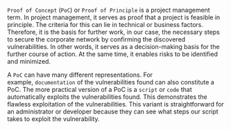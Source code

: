 `Proof of Concept` (`PoC`) or `Proof of Principle` is a project management term. In project management, it serves as proof that a project is feasible in principle. The criteria for this can lie in technical or business factors. Therefore, it is the basis for further work, in our case, the necessary steps to secure the corporate network by confirming the discovered vulnerabilities. In other words, it serves as a decision-making basis for the further course of action. At the same time, it enables risks to be identified and minimized.

A `PoC` can have many different representations. For example, `documentation` of the vulnerabilities found can also constitute a PoC. The more practical version of a PoC is a `script` or `code` that automatically exploits the vulnerabilities found. This demonstrates the flawless exploitation of the vulnerabilities. This variant is straightforward for an administrator or developer because they can see what steps our script takes to exploit the vulnerability.
